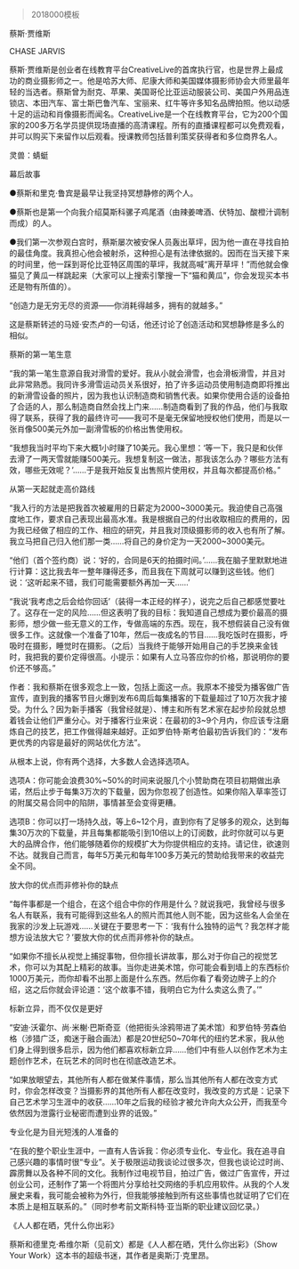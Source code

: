 # 
> 2018000模板


蔡斯·贾维斯


CHASE JARVIS


蔡斯·贾维斯是创业者在线教育平台CreativeLive的首席执行官，也是世界上最成功的商业摄影师之一。他是哈苏大师、尼康大师和美国媒体摄影师协会大师里最年轻的当选者。蔡斯曾为耐克、苹果、美国哥伦比亚运动服装公司、美国户外用品连锁店、本田汽车、富士斯巴鲁汽车、宝丽来、红牛等许多知名品牌拍照。他以动感十足的运动和肖像摄影而闻名。CreativeLive是一个在线教育平台，它为200个国家的200多万名学员提供现场直播的高清课程。所有的直播课程都可以免费观看，并可以购买下来留作以后观看。授课教师包括普利策奖获得者和多位商界名人。

灵兽：蜻蜓


幕后故事

●蔡斯和里克·鲁宾是最早让我坚持冥想静修的两个人。

●蔡斯也是第一个向我介绍莫斯科骡子鸡尾酒（由辣姜啤酒、伏特加、酸橙汁调制而成）的人。

●我们第一次参观白宫时，蔡斯屡次被安保人员轰出草坪，因为他一直在寻找自拍的最佳角度。我真担心他会被射杀，这种担心是有法律依据的。因而在当天接下来的时间里，他一踩到哥伦比亚特区周围的草坪，我就高喊“离开草坪！”而他就会像猫见了黄瓜一样跳起来（大家可以上搜索引擎搜一下“猫和黄瓜”，你会发现买本书还是物有所值的）。


“创造力是无穷无尽的资源——你消耗得越多，拥有的就越多。”

这是蔡斯转述的马娅·安杰卢的一句话，他还讨论了创造活动和冥想静修是多么的相似。


蔡斯的第一笔生意

“我的第一笔生意源自我对滑雪的爱好。我从小就会滑雪，也会滑板滑雪，并且对此非常熟悉。我同许多滑雪运动员关系很好，拍了许多运动员使用制造商即将推出的新滑雪设备的照片，因为我也认识制造商和销售代表。如果你使用合适的设备拍了合适的人，那么制造商自然会找上门来……制造商看到了我的作品，他们与我取得了联系，获得了我的最终许可——我可不是毫无保留地授权他们使用，而是以一张肖像500美元外加一副滑雪板的价格出售使用权。

“我想我当时平均下来大概1小时赚了10美元。我心里想：‘等一下，我只是和伙伴去滑了一两天雪就能赚500美元。我想复制这一做法，那我该怎么办？哪些方法有效，哪些无效呢？’……于是我开始反复出售照片使用权，并且每次都提高价格。”


从第一天起就走高价路线

“我入行的方法是把我首次被雇用的日薪定为2000~3000美元。我迫使自己高强度地工作，要求自己表现出最高水准。我是根据自己的付出收取相应的费用的，因为我已经做了相应的工作、相应的研究，并且我对顶级摄影师的收入也有所了解。我立马把自己归入他们那一类……将自己的身价定为一天2000~3000美元。

“他们（首个签约商）说：‘好的，合同是6天的拍摄时间。’……我在脑子里默默地进行计算：这比我去年一整年赚得还多，而且我在下周就可以赚到这些钱。他们说：‘这听起来不错，我们可能需要额外再加一天……’

“我说‘我考虑之后会给你回话’（装得一本正经的样子），说完之后自己都感觉要吐了。这存在一定的风险……但这表明了我的目标：我知道自己想成为要价最高的摄影师，想少做一些无意义的工作，专做高端的东西。现在，我不想假装自己没有做很多工作。这就像一个准备了10年，然后一夜成名的节目……我吃饭时在摄影，呼吸时在摄影，睡觉时在摄影。（之后）当我终于能够开始用自己的手艺换来金钱时，我把我的要价定得很高。小提示：如果有人立马答应你的价格，那说明你的要价还不够高。”


作者：我和蔡斯在很多观念上一致，包括上面这一点。我原本不接受为播客做广告宣传，直到我的播客节目火爆到发布6周后每集播客的下载量超过了10万次我才接受。为什么？因为新手播客（我曾经就是）、博主和所有艺术家在起步阶段就总想着钱会让他们严重分心。对于播客行业来说：在最初的3~9个月内，你应该专注磨炼自己的技艺，把工作做得越来越好。正如罗伯特·斯考伯最初告诉我们的：“发布更优秀的内容是最好的网站优化方法”。


从根本上说，你有两个选择，大多数人会选择选项A。

选项A：你可能会浪费30%~50%的时间来说服几个小赞助商在项目初期做出承诺，然后止步于每集3万次的下载量，因为你忽视了创造性。如果你陷入草率签订的附属交易合同中的陷阱，事情甚至会变得更糟。

选项B：你可以打一场持久战，等上6~12个月，直到你有了足够多的观众，达到每集30万次的下载量，并且每集都能吸引到10倍以上的订阅数，此时你就可以与更大的品牌合作，他们能够随着你的规模扩大为你提供相应的支持。请记住，欲速则不达。就我自己而言，每年5万美元和每年100多万美元的赞助给我带来的收益完全不同。


放大你的优点而非修补你的缺点

“每件事都是一个组合，在这个组合中你的作用是什么？就说我吧，我曾经与很多名人有联系，我有可能得到这些名人的照片而其他人则不能，因为这些名人会坐在我家的沙发上玩游戏……关键在于要思考一下：‘我有什么独特的运气？我怎样才能想方设法放大它？’要放大你的优点而非修补你的缺点。

“如果你不擅长从视觉上捕捉事物，但你擅长讲故事，那么对于你自己的视觉艺术，你可以为其配上精彩的故事。当你走进美术馆，你可能会看到墙上的东西标价1000万美元，而你却看不出那上面是什么东西。然后你看了看旁边牌子上的介绍，这之后你就会评论道：‘这个故事不错，我明白它为什么卖这么贵了。’”


标新立异，而不仅仅是更好

“安迪·沃霍尔、尚·米榭·巴斯奇亚（他把街头涂鸦带进了美术馆）和罗伯特·劳森伯格（涉猎广泛，痴迷于融合画法）都是20世纪50~70年代的纽约艺术家，我从他们身上得到很多启示，因为他们都喜欢标新立异……他们中有些人以创作艺术为主题创作艺术，在玩艺术的同时也在彻底改造艺术。

“如果放眼望去，其他所有人都在做某件事情，那么当其他所有人都在改变方式时，你会怎样改变？当摄影界的其他所有人都在改变时，我改变的方式是：记录下自己艺术学习生涯中的收获……10年之后我的经验才被允许向大众公开，而我至今依然因为泄露行业秘密而遭到业界的诋毁。”


专业化是为目光短浅的人准备的

“在我的整个职业生涯中，一直有人告诉我：你必须专业化、专业化。我在追寻自己感兴趣的事情时很“专业”。关于极限运动我谈论过很多次，但我也谈论过时尚、霹雳舞以及各种不同的文化。我制作过电视节目，拍过广告，做过广告宣传，开过创业公司，还制作了第一个将图片分享给社交网络的手机应用软件。从我的个人发展史来看，我可能会被称为外行，但我能够接触到所有这些事情也就证明了它们在本质上是相互联系的。”（同时参考前文斯科特·亚当斯的职业建议回忆录。）

《人人都在晒，凭什么你出彩》

蔡斯和德里克·希维尔斯（见前文）都是《人人都在晒，凭什么你出彩》（Show Your Work）这本书的超级书迷，其作者是奥斯汀·克里昂。




